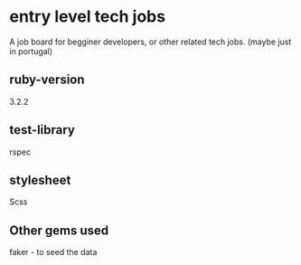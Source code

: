 # entry level tech jobs

A job board for begginer developers, or other related tech jobs. (maybe just in portugal)

## ruby-version

3.2.2

## test-library

rspec

## stylesheet

Scss

## Other gems used

faker - to seed the data
